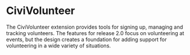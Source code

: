 # CiviVolunteer

The CiviVolunteer extension provides tools for signing up, managing and
tracking volunteers. The features for release 2.0 focus on volunteering
at events, but the design creates a foundation for adding support for
volunteering in a wide variety of situations.
